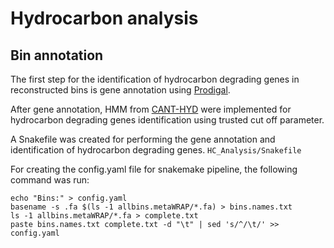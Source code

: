 # Hydrocarbon analysis
## Bin annotation
The first step for the identification of hydrocarbon degrading genes in reconstructed bins is gene annotation using [Prodigal](https://github.com/hyattpd/Prodigal).  

After gene annotation, HMM from [CANT-HYD](https://github.com/dgittins/CANT-HYD-HydrocarbonBiodegradation) were implemented for hydrocarbon degrading genes identification using trusted cut off parameter.

A Snakefile was created for performing the gene annotation and identification of hydrocarbon degrading genes. ```HC_Analysis/Snakefile```

For creating the config.yaml file for snakemake pipeline, the following command was run:
```
echo "Bins:" > config.yaml
basename -s .fa $(ls -1 allbins.metaWRAP/*.fa) > bins.names.txt
ls -1 allbins.metaWRAP/*.fa > complete.txt
paste bins.names.txt complete.txt -d "\t" | sed 's/^/\t/' >> config.yaml
```
